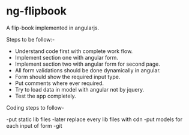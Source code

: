 # ng-flipbook
A flip-book implemented in angularjs.

Steps to be follow:-
 -  Understand code first with complete work flow.
 -  Implement section one with angular form.
 -  Implement section two with angular form for second page.
 -  All form validations should be done dynamically in angular.
 -  Form should show the required input type.
 -  Put comments where ever required.
 -  Try to load data in model with angular not by jquery.
 -  Test the app completely.

 Coding steps to follow-

 -put static lib files
 -later replace every lib files with cdn
 -put models for each input of form
 -git